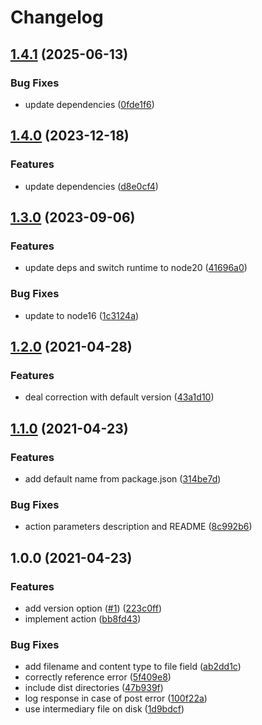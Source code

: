 # Changelog

## [1.4.1](https://github.com/zakodium/lactame-action/compare/v1.4.0...v1.4.1) (2025-06-13)


### Bug Fixes

* update dependencies ([0fde1f6](https://github.com/zakodium/lactame-action/commit/0fde1f62ea0306344e20394bbb313bebfd09af87))

## [1.4.0](https://github.com/zakodium/lactame-action/compare/v1.3.0...v1.4.0) (2023-12-18)


### Features

* update dependencies ([d8e0cf4](https://github.com/zakodium/lactame-action/commit/d8e0cf4383a8a6d4b32ee9d31e9ebef57026117f))

## [1.3.0](https://github.com/zakodium/lactame-action/compare/v1.2.0...v1.3.0) (2023-09-06)


### Features

* update deps and switch runtime to node20 ([41696a0](https://github.com/zakodium/lactame-action/commit/41696a051008cfe1d7ca47260637175fc18c9270))


### Bug Fixes

* update to node16 ([1c3124a](https://github.com/zakodium/lactame-action/commit/1c3124aec0a6b2040ed79a30d72612ba388c834c))

## [1.2.0](https://www.github.com/zakodium/lactame-action/compare/v1.1.0...v1.2.0) (2021-04-28)


### Features

* deal correction with default version ([43a1d10](https://www.github.com/zakodium/lactame-action/commit/43a1d10b405eccf200def4bbf91627bb5bc4e32a))

## [1.1.0](https://www.github.com/zakodium/lactame-action/compare/v1.0.0...v1.1.0) (2021-04-23)


### Features

* add default name from package.json ([314be7d](https://www.github.com/zakodium/lactame-action/commit/314be7db936c4fe47c376f41c0f968dc7a640e48))


### Bug Fixes

* action parameters description and README ([8c992b6](https://www.github.com/zakodium/lactame-action/commit/8c992b6d2124915ae57aa73c237bc59dbff54485))

## 1.0.0 (2021-04-23)


### Features

* add version option ([#1](https://www.github.com/zakodium/lactame-action/issues/1)) ([223c0ff](https://www.github.com/zakodium/lactame-action/commit/223c0ffe8efd01c79515cf839a3cb84b79375e9e))
* implement action ([bb8fd43](https://www.github.com/zakodium/lactame-action/commit/bb8fd433be7f47a9617784122c2916e823001be0))


### Bug Fixes

* add filename and content type to file field ([ab2dd1c](https://www.github.com/zakodium/lactame-action/commit/ab2dd1c3430559ccb63f778ecf3e66a6b5baec23))
* correctly reference error ([5f409e8](https://www.github.com/zakodium/lactame-action/commit/5f409e823fa72e392a6d337b498f9bbdd0898b2e))
* include dist directories ([47b939f](https://www.github.com/zakodium/lactame-action/commit/47b939f0a07145707e68a56221bd905dce57d83b))
* log response in case of post error ([100f22a](https://www.github.com/zakodium/lactame-action/commit/100f22abb7cd9418684ab195b6b2cdef61221548))
* use intermediary file on disk ([1d9bdcf](https://www.github.com/zakodium/lactame-action/commit/1d9bdcf85db3ae3a54fcd6fc502efc6a80972e43))
